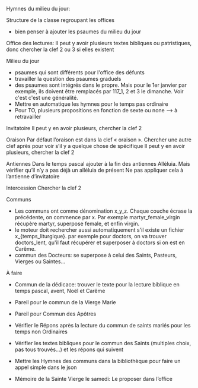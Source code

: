 Hymnes du milieu du jour:

Structure de la classe regroupant les offices

- bien penser à ajouter les psaumes du milieu du jour

Office des lectures:
Il peut y avoir plusieurs textes bibliques ou patristiques, donc chercher la clef 2 ou 3 si elles existent

Milieu du jour

- psaumes qui sont différents pour l'office des défunts
- travailler la question des psaumes graduels
- des psaumes sont intégrés dans le propre. Mais pour le 1er janvier par exemple, ils doivent être remplacés par 117_1, 2 et 3 le dimanche. Voir c'est c'est une généralité.
- Mettre en automatique les hymnes pour le temps pas ordinaire
- Pour TO, plusieurs propositions en fonction de sexte ou none
  —> à retravailler

Invitatoire
Il peut y en avoir plusieurs, chercher la clef 2

Oraison
Par défaut l’oraison est dans la clef « oraison ». Chercher une autre clef après pour voir s’il y a quelque chose de spécifique
Il peut y en avoir plusieurs, chercher la clef 2

Antiennes
Dans le temps pascal ajouter à la fin des antiennes Alléluia. Mais vérifier qu’il n’y a pas déjà un alléluia de présent
Ne pas appliquer cela à l’antienne d’invitatoire

Intercession
Chercher la clef 2

Communs

- Les communs ont comme dénomination x_y_z. Chaque couche écrase la précédente, on commence par x. Par exemple martyr_female_virgin récupère martyr, superpose female, et enfin virgin.
- le moteur doit rechercher aussi automatiquement s'il existe un fichier x\_{temps_liturgique}. par exemple pour doctors, on va trouver doctors_lent, qu'il faut récupérer et superposer à doctors si on est en Carême.
- commun des Docteurs: se superpose à celui des Saints, Pasteurs, Vierges ou Saintes...

À faire

- Commun de la dédicace: trouver le texte pour la lecture biblique en temps pascal, avent, Noël et Carême
- Pareil pour le commun de la Vierge Marie
- Pareil pour Commun des Apôtres
- Vérifier le Répons après la lecture du commun de saints mariés pour les temps non Ordinaires
- Vérifier les textes bibliques pour le commun des Saints (multiples choix, pas tous trouvés...) et les répons qui suivent

- Mettre les Hymnes des communs dans la bibliothèque pour faire un appel simple dans le json
- Mémoire de la Sainte Vierge le samedi: Le proposer dans l’office

